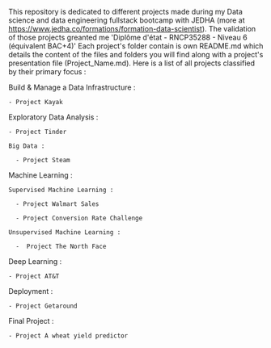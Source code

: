 This repository is dedicated to different projects made during my Data science and data engineering fullstack bootcamp with JEDHA (more at https://www.jedha.co/formations/formation-data-scientist). The validation of those projects greanted me 'Diplôme d'état - RNCP35288 - Niveau 6 (équivalent BAC+4)'
Each project's folder contain is own README.md which details the content of the files and folders you will find along with a project's presentation file (Project_Name.md).
Here is a list of all projects classified by their primary focus :

  Build & Manage a Data Infrastructure :
  
    - Project Kayak
    
  Exploratory Data Analysis :
  
    - Project Tinder
    
    Big Data :
    
      - Project Steam
      
  Machine Learning :
  
    Supervised Machine Learning :
    
      - Project Walmart Sales
      
      - Project Conversion Rate Challenge
      
    Unsupervised Machine Learning :
    
      -  Project The North Face
      
  Deep Learning :
  
    - Project AT&T
    
  Deployment :
  
    - Project Getaround
    
  Final Project :
  
    - Project A wheat yield predictor

